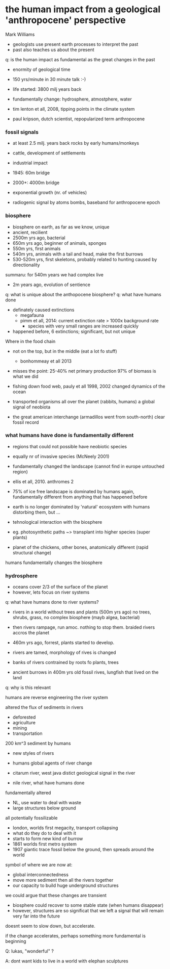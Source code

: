 # the human impact from a geological 'anthropocene' perspective

Mark Williams

- geologists use present earth processes to interpret the past
- past also teaches us about the present

q: is the human impact as fundamental as the great changes in the past

- enormity of geological time
- 150 yrs/minute in 30 minute talk :-)
- life started: 3800 milj years back

- fundamentally change: hydrosphere, atmostphere, water
- tim lenton et all, 2008, tipping points in the climate system

- paul kripson, dutch scientist, repopularized term anthropocene

### fossil signals

- at least 2.5 milj. years back rocks by early humans/monkeys
- cattle, development of settlements
- industrial impact

- 1945: 60m bridge
- 2000+: 4000m bridge
- exponential growth (nr. of vehicles)

- radiogenic signal by atoms bombs, baseband for anthropocene epoch

### biosphere

- biosphere on earth, as far as we know, unique
- ancient, recilient
- 2500m yrs ago, bacterial
- 650m yrs ago, beginner of animals, sponges
- 550m yrs, first animals
- 540m yrs, animals with a tail and head, make the first burrows
- 530-520m yrs, first skeletons, probably related to hunting caused by
  directionality

summaru: for 540m years we had complex live

- 2m years ago, evolution of sentience

q: what is unique about the anthopocene biosphere?
q: what have humans done

- definately caused extinctions
  - megafauna
  - pimm et all, 2014: current extinction rate > 1000x background rate
    - species with very small ranges are increased quickly
- happened before, 6 extinctions; significant, but not unique

Where in the food chain

- not on the top, but in the middle (eat a lot fo stuff)
  - bonhommeay et all 2013

- misses the point: 25-40% net primary production
97% of biomass is what we did

- fishing down food web, pauly et all 1998, 2002
changed dynamics of the ocean

- transported organisms all over the planet (rabbits, humans)
  a global signal of neobiota

- the great american interchange (armadillos went from south-north)
  clear fossil record

### what humans have done is fundamentally different

- regions that could not possible have neobiotic species
- equally nr of invasive species (McNeely 2001)

- fundamentally changed the landscape (cannot find in europe untouched
  region)

- ellis et all, 2010. anthromes 2
- 75% of ice free landscape is dominated by humans
  again, fundamentally different from anything that has happened before

- earth is no longer dominated by 'natural' ecosystem with humans
  distorbing them, but ...

- tehnological interaction with the biosphere

- eg. photosynthetic paths ~> transplant into higher species (super
  plants)

- planet of the chickens, other bones, anatomically different
  (rapid structural change)

humans fundamentally changes the biosphere

### hydrosphere

- oceans cover 2/3 of the surface of the planet
- however, lets focus on river systems

q: what have humans done to river systems?

- rivers in a world without trees and plants (500m yrs ago)
  no trees, shrubs, grass, no complex biosphere (mayb algea, bacterial)

- then rivers rampage, run amoc. nothing to stop them. braided rivers
  accros the planet

- 460m yrs ago, forrest, plants started to develop.

- rivers are tamed, morphology of rives is changed

- banks of rivers contrained by roots fo plants, trees

- ancient burrows in 400m yrs old fossil rives, lungfish that lived on
  the land

q: why is this relevant

humans are reverse engineering the river system

altered the flux of sediments in rivers

- deforested
- agriculture
- mining
- transportation

200 km^3 sediment by humans

- new styles of rivers
- humans global agents of river change

- citarum river, west java
  distict geological signal in the river

- nile river, what have humans done

fundamentally altered

- NL, use water to deal with waste
- large structures below ground

all potentially fossilizable

- london, worlds first megacity, transport collapsing
- what do they do to deal with it
- starts to form new kind of burrow
- 1861 worlds first metro system
- 1907 giantic trace fossil below the ground, then spreads around the
  world

symbol of where we are now at:

- global interconnectedness
- move more sediment then all the rivers together
- our capacity to build huge underground structures

we could argue that these changes are transient

- biosphere could recover to some stable state (when humans disappear)
- however, structures are so significat that we left a signal that will
  remain very far into the future

doesnt seem to slow down, but accelerate.

if the change accelerates, perhaps something more fundamental is beginning

Q: lukas, "wonderful" ?

A: dont want kids to live in a world with elephan sculptures






















